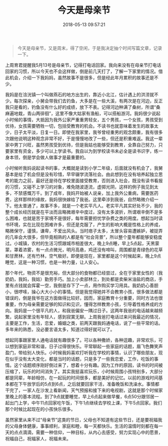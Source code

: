 ﻿---
title: 今天是母亲节
date: 2018-05-13 09:57:21
category:
tags:
---

> 今天是母亲节，又是周末，得了空闲，于是我决定抽个时间写篇文章，记录一下。

<!--more-->

上周育君提醒我5月13号是母亲节，记得打电话回家。我向来没有在母亲节打电话回家的习惯，所以今天也不会这样做，倒是前几天打了，了解一下家里的情况。借此机会，介绍一下我妈妈，虽然故事不是很多，但是经此年月累积的故事还是不少。

我妈是在浛洸镇一个叫做燕石的地方出生的，靠近小北江，估计遇上的洪涝就不少。每次探亲，小舅会带我们去钓鱼，大多是在一些大溪，有两次是在河边，反正我只是看的，钓鱼没有什么好的成绩，放下不表。记得河边种满了桑树，所谓“桑麻遍地栽，青山两徘徊”，这里不像大姑家有渔船，可以搭船游河。我妈很少说起小时候的事情，大抵因为我外公家严重重男轻女，五个男孩，一个女孩，男孩受到优待，女孩需要牺牲一切，包括受教育的机会。不读书也就意味着发生的故事太少，日子太平淡，日复一日。即使在我家里，我爷曾经重男的观念颇重，我有很多次跟他说明这种观念非常不好，于是慢慢地改了一些，但还是积重难返。我这一辈家中男丁兴旺，虽然男孩受到优待，但是我姑也能够受到教育，全靠自己努力，只要家里有资金，多少可以上学读书。我自以为到学校读书未必全是读书识字，练一身本领，倒是学会做人做事才是最重要的。

小时候听我妈说起读书的事，大概就是读到小学二年级，后面就没有机会了，我舅基本是给了机会但是没有珍惜，早早辍学流落社会。由此想到在没有培养起独立思考的能力之前，最好还是待在学校里面接受教育，否则进入社会，既没有读书看报的习惯，又碰不上学习的对象，难免随波逐流，虚掷光阴，这样的例子我见到太多，不禁感慨万千。到了成年，我妈开始被人说亲，加上我外公重病，需要医药费，这样那样的缘故，我妈很快嫁给了我爸。这里牵涉到我爸，自然略微介绍一下。他太普通了，故事不多，就是一个老实平凡人。老实平凡其实好处不少，我的整个成长经历就是在平淡而且略微艰辛中度过，没有太多波折，所谓艰辛倒不是多么困难，也就是苦于家境不是很好，每年需要担忧学杂费之类的用度。想起当时读书环境，实在比现在困难许多，但还是克服了，产生的影响大概是性格上的养成，略微保守，谨慎，谦卑，不爱出风头。当时痞子太多，太冒头容易遭嫉妒，被捉弄的几率会大很多，但毕竟相熟的人都是有“社会背景”，所以整个童年都能够安稳度过。小城镇，农村的生活习惯跟城市相差很大，晚上9点睡，早上5点起，天黑蒙蒙，罩着浓雾，有一点点微光，明月高悬，鸡还没有啼叫，周围都是青绿色的花草和甘蔗林，还有竹林，空气极好。即便是现在，家里都是这个时候起来，晚上9点睡觉，这是一种习惯，也是一种力量，让人安心。

那个年代，物资不是很充裕，但大部分的食物都已经尝过，全在于家里女性的（我奶奶，我妈，我姑）勤劳手巧。加上小卖部林立，到处都是卖柴米油盐的商店，手里有点钱就会挥霍一空，我倒是存下了一点，用作购买学习用具。我奶奶心善胆小，很啰嗦，操心大大小小的事情。但是我觉得她并不会教育小孩，很多做法都是错误的，倒是我爷在这方面做得比较好。因而，家庭教育十分重要，同时方法也很重要，作为母亲需要足够的知识和见识，懂得怎样教育小孩，引导着性格养成的方向。我妈是一个很平凡的人，和我爸偏安一隅过日子。这两年我爸的电话越来越频繁，说起家里没有年轻人，感到寂寞无聊。上周我爸打电话过来问我最近的情况，主要是工作，生活，恋爱，婚姻之类，前两天跟我妈通电话，说了一些平常的话。多年来的熟悉，没必要言语太多，知道过得好就可以了。

想起同事跟家里人通电话就有趣很多了。可以各种撒娇，各种逗趣，非常欢乐，可以想到家庭非常和谐，日子过得很快乐。平常聊起一些家庭的话题，眉飞色舞笑声盈门，带给别人快乐。小时候我妈喜欢打听我在学校的事情，认识了哪些朋友，现在似乎没有太大变化，都是当时的话题，只是多了一些我恋爱，工作，吃饭的事情。这个话题顺序刚好倒过来了，想着十分有趣。因为工作的原因，读书的时间被压缩了，玩乐的时间消失了。其实我挺喜欢玩乐，小时候周围小孩特别多，大部分都是同辈，年龄相仿，在一起玩的时间很多，都是美好的记忆。以前的游戏时间基本都在下午放学后的5点到6点，之后就要回家干活，准备晚饭和洗澡水。事情都干完了，一家人在沙发上看新闻，天气预报和接下来的电视剧，这就是那个时候家里晚上的基本流程。到了9点就要睡觉，早上6点起来做早餐，6点50分跟邻居一起出门上学，中午11点回家吃午饭，下午1点继续去学校上课，下午5点回家。我们那个时候比起现在的小孩快乐很多。

虽然家里从来不过“母亲节”这类的节日，父母也不知道有这些节日，还是要祝福我的父母身体健康，事事顺利，家庭和睦，每一天都快乐。生活的温情时刻都在每一天的点点滴滴，需要一种信仰，一种目标，从内心去感受，努力实现心中的愿景，祝福自己，祝福家人，祝福未来。

